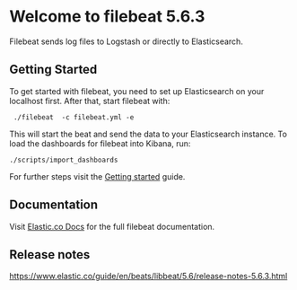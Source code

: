# Welcome to filebeat 5.6.3

Filebeat sends log files to Logstash or directly to Elasticsearch.

## Getting Started

To get started with filebeat, you need to set up Elasticsearch on your localhost first. After that, start filebeat with:

     ./filebeat  -c filebeat.yml -e

This will start the beat and send the data to your Elasticsearch instance. To load the dashboards for filebeat into Kibana, run:

    ./scripts/import_dashboards

For further steps visit the [Getting started](https://www.elastic.co/guide/en/beats/filebeat/5.6/filebeat-getting-started.html) guide.

## Documentation

Visit [Elastic.co Docs](https://www.elastic.co/guide/en/beats/filebeat/5.6/index.html) for the full filebeat documentation.

## Release notes

https://www.elastic.co/guide/en/beats/libbeat/5.6/release-notes-5.6.3.html
